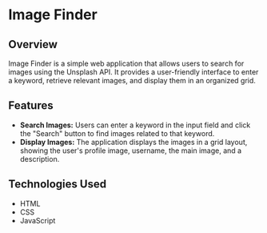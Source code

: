# Image Finder

## Overview

Image Finder is a simple web application that allows users to search for images using the Unsplash API. It provides a user-friendly interface to enter a keyword, retrieve relevant images, and display them in an organized grid.

## Features

-   **Search Images:** Users can enter a keyword in the input field and click the "Search" button to find images related to that keyword.
-   **Display Images:** The application displays the images in a grid layout, showing the user's profile image, username, the main image, and a description.


## Technologies Used

-   HTML
-   CSS
-   JavaScript
